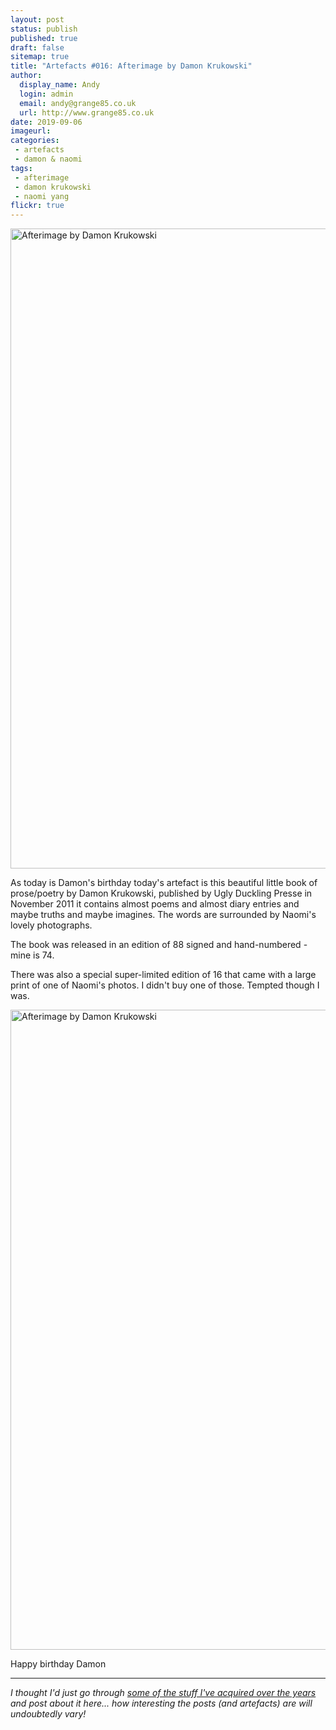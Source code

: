 ```yaml
---
layout: post
status: publish
published: true
draft: false
sitemap: true
title: "Artefacts #016: Afterimage by Damon Krukowski"
author:
  display_name: Andy
  login: admin
  email: andy@grange85.co.uk
  url: http://www.grange85.co.uk
date: 2019-09-06
imageurl: 
categories:
 - artefacts
 - damon & naomi
tags:
 - afterimage
 - damon krukowski
 - naomi yang
flickr: true
---
```

<a data-flickr-embed="true"  href="https://www.flickr.com/photos/grange85/48491242591/in/photostream/" title="Afterimage by Damon Krukowski"><img src="https://live.staticflickr.com/65535/48491242591_a6bb5a2d4b_b.jpg" width="796" height="1024" alt="Afterimage by Damon Krukowski"></a>

As today is Damon's birthday today's artefact is this beautiful little book of prose/poetry by Damon Krukowski, published by Ugly Duckling Presse in November 2011 it contains almost poems and almost diary entries and maybe truths and maybe imagines. The words are surrounded by Naomi's lovely photographs.

The book was released in an edition of 88 signed and hand-numbered - mine is 74.

There was also a special super-limited edition of 16 that came with a large print of one of Naomi's photos. I didn't buy one of those. Tempted though I was.

<a data-flickr-embed="true"  href="https://www.flickr.com/photos/grange85/48491242986/in/photostream/" title="Afterimage by Damon Krukowski"><img src="https://live.staticflickr.com/65535/48491242986_99233ddbcc_b.jpg" width="825" height="1024" alt="Afterimage by Damon Krukowski"></a>

Happy birthday Damon

---

_I thought I'd just go through [some of the stuff I've acquired over the years](/category/artefacts/) and post about it here... how interesting the posts (and artefacts) are will undoubtedly vary!_
